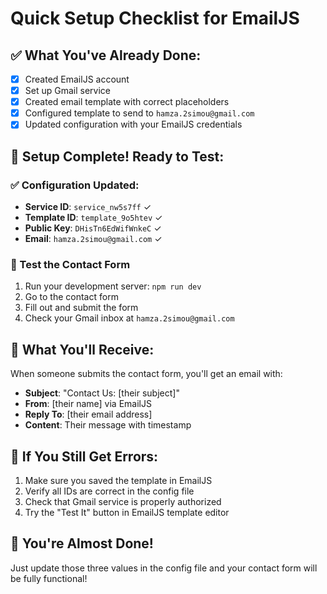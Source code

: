 # Quick Setup Checklist for EmailJS

## ✅ What You've Already Done:

- [x] Created EmailJS account
- [x] Set up Gmail service
- [x] Created email template with correct placeholders
- [x] Configured template to send to `hamza.2simou@gmail.com`
- [x] Updated configuration with your EmailJS credentials

## 🎉 Setup Complete! Ready to Test:

### ✅ Configuration Updated:
- **Service ID**: `service_nw5s7ff` ✓
- **Template ID**: `template_9o5htev` ✓  
- **Public Key**: `DHisTn6EdWifWnkeC` ✓
- **Email**: `hamza.2simou@gmail.com` ✓

### 🚀 Test the Contact Form

1. Run your development server: `npm run dev`
2. Go to the contact form
3. Fill out and submit the form
4. Check your Gmail inbox at `hamza.2simou@gmail.com`

## 📧 What You'll Receive:

When someone submits the contact form, you'll get an email with:

- **Subject**: "Contact Us: [their subject]"
- **From**: [their name] via EmailJS
- **Reply To**: [their email address]
- **Content**: Their message with timestamp

## 🚨 If You Still Get Errors:

1. Make sure you saved the template in EmailJS
2. Verify all IDs are correct in the config file
3. Check that Gmail service is properly authorized
4. Try the "Test It" button in EmailJS template editor

## 🎉 You're Almost Done!

Just update those three values in the config file and your contact form will be fully functional!
